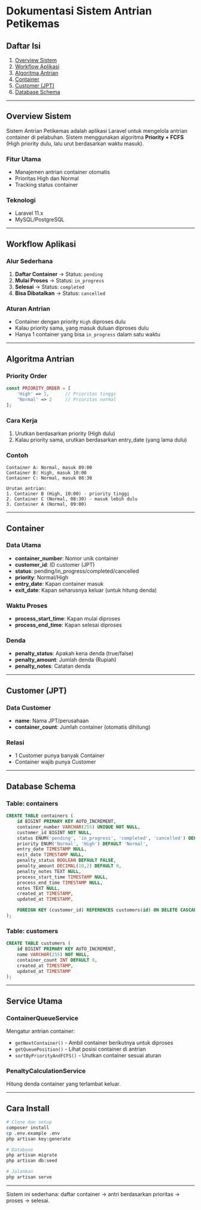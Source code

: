 # Dokumentasi Sistem Antrian Petikemas

## Daftar Isi

1. [Overview Sistem](#overview-sistem)
2. [Workflow Aplikasi](#workflow-aplikasi)
3. [Algoritma Antrian](#algoritma-antrian)
4. [Container](#container)
5. [Customer (JPT)](#customer-jpt)
6. [Database Schema](#database-schema)

---

## Overview Sistem

Sistem Antrian Petikemas adalah aplikasi Laravel untuk mengelola antrian container di pelabuhan. Sistem menggunakan algoritma **Priority + FCFS** (High priority dulu, lalu urut berdasarkan waktu masuk).

### Fitur Utama

-   Manajemen antrian container otomatis
-   Prioritas High dan Normal
-   Tracking status container

### Teknologi

-   Laravel 11.x
-   MySQL/PostgreSQL

---

## Workflow Aplikasi

### Alur Sederhana

1. **Daftar Container** → Status: `pending`
2. **Mulai Proses** → Status: `in_progress`
3. **Selesai** → Status: `completed`
4. **Bisa Dibatalkan** → Status: `cancelled`

### Aturan Antrian

-   Container dengan priority `High` diproses dulu
-   Kalau priority sama, yang masuk duluan diproses dulu
-   Hanya 1 container yang bisa `in_progress` dalam satu waktu

---

## Algoritma Antrian

### Priority Order

```php
const PRIORITY_ORDER = [
    'High' => 1,      // Prioritas tinggi
    'Normal' => 2     // Prioritas normal
];
```

### Cara Kerja

1. Urutkan berdasarkan priority (High dulu)
2. Kalau priority sama, urutkan berdasarkan entry_date (yang lama dulu)

### Contoh

```
Container A: Normal, masuk 09:00
Container B: High, masuk 10:00
Container C: Normal, masuk 08:30

Urutan antrian:
1. Container B (High, 10:00) - priority tinggi
2. Container C (Normal, 08:30) - masuk lebih dulu
3. Container A (Normal, 09:00)
```

---

## Container

### Data Utama

-   **container_number**: Nomor unik container
-   **customer_id**: ID customer (JPT)
-   **status**: pending/in_progress/completed/cancelled
-   **priority**: Normal/High
-   **entry_date**: Kapan container masuk
-   **exit_date**: Kapan seharusnya keluar (untuk hitung denda)

### Waktu Proses

-   **process_start_time**: Kapan mulai diproses
-   **process_end_time**: Kapan selesai diproses

### Denda

-   **penalty_status**: Apakah kena denda (true/false)
-   **penalty_amount**: Jumlah denda (Rupiah)
-   **penalty_notes**: Catatan denda

---

## Customer (JPT)

### Data Customer

-   **name**: Nama JPT/perusahaan
-   **container_count**: Jumlah container (otomatis dihitung)

### Relasi

-   1 Customer punya banyak Container
-   Container wajib punya Customer

---

## Database Schema

### Table: containers

```sql
CREATE TABLE containers (
    id BIGINT PRIMARY KEY AUTO_INCREMENT,
    container_number VARCHAR(255) UNIQUE NOT NULL,
    customer_id BIGINT NOT NULL,
    status ENUM('pending', 'in_progress', 'completed', 'cancelled') DEFAULT 'pending',
    priority ENUM('Normal', 'High') DEFAULT 'Normal',
    entry_date TIMESTAMP NULL,
    exit_date TIMESTAMP NULL,
    penalty_status BOOLEAN DEFAULT FALSE,
    penalty_amount DECIMAL(10,2) DEFAULT 0,
    penalty_notes TEXT NULL,
    process_start_time TIMESTAMP NULL,
    process_end_time TIMESTAMP NULL,
    notes TEXT NULL,
    created_at TIMESTAMP,
    updated_at TIMESTAMP,

    FOREIGN KEY (customer_id) REFERENCES customers(id) ON DELETE CASCADE
);
```

### Table: customers

```sql
CREATE TABLE customers (
    id BIGINT PRIMARY KEY AUTO_INCREMENT,
    name VARCHAR(255) NOT NULL,
    container_count INT DEFAULT 0,
    created_at TIMESTAMP,
    updated_at TIMESTAMP
);
```

---

## Service Utama

### ContainerQueueService

Mengatur antrian container:

-   `getNextContainer()` - Ambil container berikutnya untuk diproses
-   `getQueuePosition()` - Lihat posisi container di antrian
-   `sortByPriorityAndFCFS()` - Urutkan container sesuai aturan

### PenaltyCalculationService

Hitung denda container yang terlambat keluar.

---

## Cara Install

```bash
# Clone dan setup
composer install
cp .env.example .env
php artisan key:generate

# Database
php artisan migrate
php artisan db:seed

# Jalankan
php artisan serve
```

---

Sistem ini sederhana: daftar container → antri berdasarkan prioritas → proses → selesai.
